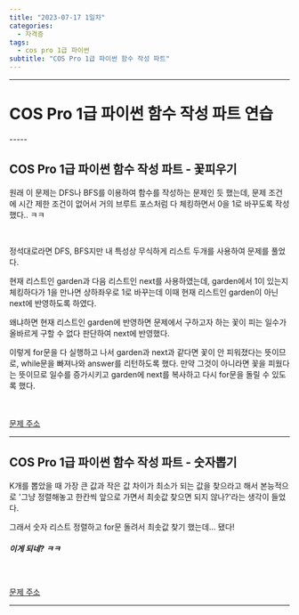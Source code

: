 ```yaml
---
title: "2023-07-17 1일차"
categories:
  - 자격증
tags:
  - cos pro 1급 파이썬
subtitle: "COS Pro 1급 파이썬 함수 작성 파트"
---
```

-----
<h1>COS Pro 1급 파이썬 함수 작성 파트 연습</h1>
-----
<h2>COS Pro 1급 파이썬 함수 작성 파트 - 꽃피우기</h2>

<script src="https://gist.github.com/harimyong/dfc223160fedb336174c31185fdcd0b3.js"></script>

<p>원래 이 문제는 DFS나 BFS를 이용하여 함수를 작성하는 문제인 듯 했는데, 문제 조건에 시간 제한 조건이 없어서 거의 브루트 포스처럼 다 체킹하면서 0을 1로 바꾸도록 작성했다.. ㅋㅋ</p>
<br>
<p>정석대로라면 DFS, BFS지만 내 특성상 무식하게 리스트 두개를 사용하여 문제를 풀었다.</p>
<p>현재 리스트인 garden과 다음 리스트인 next를 사용하였는데, garden에서 1이 있는지 체킹하다가 1을 만나면 상하좌우로 1로 바꾸는데 이때 현재 리스트인 garden이 아닌 next에 반영하도록 하였다.</p>
<p>왜냐하면 현재 리스트인 garden에 반영하면 문제에서 구하고자 하는 꽃이 피는 일수가 올바르게 구할 수 없다 판단하여 next에 반영했다.</p>
<p>이렇게 for문을 다 실행하고 나서 garden과 next과 같다면 꽃이 안 피워졌다는 뜻이므로, while문을 빠져나와 answer를 리턴하도록 했다. 만약 그것이 아니라면 꽃을 피웠다는 뜻이므로 일수를 증가시키고 garden에 next를 복사하고 다시 for문을 돌릴 수 있도록 했다.</p>

<br><br>
<a href="https://school.programmers.co.kr/learn/courses/11133/lessons/71165">문제 주소</a>

-----
<h2>COS Pro 1급 파이썬 함수 작성 파트 - 숫자뽑기</h2>

<script src="https://gist.github.com/harimyong/d8870e3d03832029e58780d7295528bd.js"></script>
<p>K개를 뽑았을 때 가장 큰 값과 작은 값 차이가 최소가 되는 값을 찾으라고 해서 본능적으로 '그냥 정렬해놓고 한칸씩 앞으로 가면서 최솟값 찾으면 되지 않나?'라는 생각이 들었다.</p>
<p>그래서 숫자 리스트 정렬하고 for문 돌려서 최솟값 찾기 했는데... 됐다!</p>
<h5>이게 되네? ㅋㅋ</h5>

<br><br>
<a href="https://school.programmers.co.kr/learn/courses/11133/lessons/71166">문제 주소</a>

-----
